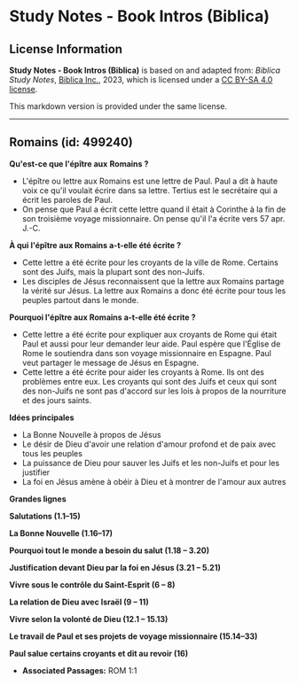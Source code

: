# Study Notes - Book Intros (Biblica)

## License Information

**Study Notes - Book Intros (Biblica)** is based on and adapted from: _Biblica Study Notes_, [Biblica Inc.](https://www.biblica.com/), 2023, which is licensed under a [CC BY-SA 4.0 license](https://creativecommons.org/licenses/by-sa/4.0/legalcode.en).

This markdown version is provided under the same license.



--------------------------------

## Romains (id: 499240)

**Qu'est\-ce que l'épître aux** **Romains ?**

* L'épître ou lettre aux Romains est une lettre de Paul. Paul a dit à haute voix ce qu'il voulait écrire dans sa lettre. Tertius est le secrétaire qui a écrit les paroles de Paul.
* On pense que Paul a écrit cette lettre quand il était à Corinthe à la fin de son troisième voyage missionnaire. On pense qu'il l'a écrite vers 57 apr. J.\-C.

**À qui l'épître aux Romains a\-t\-elle été écrite ?**

* Cette lettre a été écrite pour les croyants de la ville de Rome. Certains sont des Juifs, mais la plupart sont des non\-Juifs.
* Les disciples de Jésus reconnaissent que la lettre aux Romains partage la vérité sur Jésus. La lettre aux Romains a donc été écrite pour tous les peuples partout dans le monde.

**Pourquoi l'épître aux Romains a\-t\-elle été écrite ?**

* Cette lettre a été écrite pour expliquer aux croyants de Rome qui était Paul et aussi pour leur demander leur aide. Paul espère que l'Église de Rome le soutiendra dans son voyage missionnaire en Espagne. Paul veut partager le message de Jésus en Espagne.
* Cette lettre a été écrite pour aider les croyants à Rome. Ils ont des problèmes entre eux. Les croyants qui sont des Juifs et ceux qui sont des non\-Juifs ne sont pas d'accord sur les lois à propos de la nourriture et des jours saints.

**Idées principales**

* La Bonne Nouvelle à propos de Jésus
* Le désir de Dieu d'avoir une relation d'amour profond et de paix avec tous les peuples
* La puissance de Dieu pour sauver les Juifs et les non\-Juifs et pour les justifier
* La foi en Jésus amène à obéir à Dieu et à montrer de l'amour aux autres

**Grandes lignes**

**Salutations (1\.1–15\)**

**La Bonne Nouvelle (1\.16–17\)**

**Pourquoi tout le monde a besoin du salut (1\.18 – 3\.20\)**

**Justification devant Dieu par la foi en Jésus (3\.21 – 5\.21\)**

**Vivre sous le contrôle du Saint\-Esprit (6 – 8\)**

**La relation de Dieu avec Israël (9 – 11\)**

**Vivre selon la volonté de Dieu (12\.1 – 15\.13\)**

**Le travail de Paul et ses projets de voyage missionnaire (15\.14–33\)**

**Paul salue certains croyants et dit au revoir (16\)**

* **Associated Passages:** ROM 1:1

